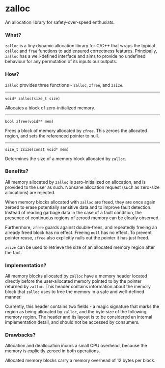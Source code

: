 zalloc
======

An allocation library for safety-over-speed enthusiats.

### What?
`zalloc` is a tiny dynamic allocation library for C/C++ that wraps the typical `calloc` and `free` functions to add
ensured correctness features. Principally, `zalloc` has a well-defined interface and aims to provide no undefined 
behaviour for any permutation of its inputs our outputs.

### How?
`zalloc` provides three functions - `zalloc`, `zfree`, and `zsize`.

------------------------------------------------------------------------------------------------------------------------
`void* zalloc(size_t size)`

Allocates a block of zero-initialized memory. 

------------------------------------------------------------------------------------------------------------------------
`bool zfree(void** mem)`

Frees a block of memory allocated by `zfree`. This zeroes the allocated region, and sets the referenced pointer to null.

------------------------------------------------------------------------------------------------------------------------
`size_t zsize(const void* mem)`

Determines the size of a memory block allocated by `zalloc`.

### Benefits?
All memory allocated by `zalloc` is zero-initialized on allocation, and is provided to the user as such. Nonsane 
allocation request (such as zero-size allocations) are rejected. 

When memory blocks allocated with `zalloc` are freed, they are once again zeroed to erase potentially sensitive data and
to improve fault detection. Instead of reading garbage data in the case of a fault condition, the presence of 
continuous regions of zeroed memory can be clearly observed.

Furthermore, `zfree` guards against double-frees, and repeatedly freeing an already freed block has no effect.  Freeing
`null` has no effect. To prevent pointer reuse, `zfree` also explicitly nulls out the pointer it has just freed.

`zsize` can be used to retrieve the size of an allocated memory region after the fact.

### Implementation?
All memory blocks allocated by `zalloc` have a memory header located directly before the user-allocated memory pointed
to by the pointer returned by `zalloc`.  This header contains information about the memory block that `zalloc` uses to
free the memory in a safe and well-defined manner.

Currently, this header contains two fields - a magic signature that marks the region as being allocated by `zalloc`, and
the byte size of the following memory region. The header and its layout is to be considered an internal implementation
detail, and should not be accessed by consumers.

### Drawbacks?
Allocation and deallocation incurs a small CPU overhead, because the memory is explicitly zeroed in both operations.

Allocated memory blocks carry a memory overhead of 12 bytes per block.

